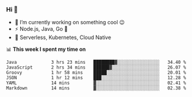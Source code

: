 ### Hi 👋

<!--
**nodejh/nodejh** is a ✨ _special_ ✨ repository because its `README.md` (this file) appears on your GitHub profile.

Here are some ideas to get you started:

- 🔭 I’m currently working on ...
- 🌱 I’m currently learning ...
- 👯 I’m looking to collaborate on ...
- 🤔 I’m looking for help with ...
- 💬 Ask me about ...
- 📫 How to reach me: ...
- 😄 Pronouns: ...
- ⚡ Fun fact: ...
-->

- 🔭 I’m currently working on something cool :wink:
- ⚡ Node.js, Java, Go :thought_balloon:
- 🤖 Serverless, Kubernetes, Cloud Native

📊 **This week I spent my time on**

<!--START_SECTION:waka-->

```text
Java             3 hrs 23 mins   ████████▓░░░░░░░░░░░░░░░░   34.40 %
JavaScript       2 hrs 34 mins   ██████▓░░░░░░░░░░░░░░░░░░   26.07 %
Groovy           1 hr 58 mins    █████░░░░░░░░░░░░░░░░░░░░   20.01 %
JSON             1 hr 12 mins    ███░░░░░░░░░░░░░░░░░░░░░░   12.28 %
YAML             14 mins         ▓░░░░░░░░░░░░░░░░░░░░░░░░   02.41 %
Markdown         14 mins         ▓░░░░░░░░░░░░░░░░░░░░░░░░   02.38 %
```

<!--END_SECTION:waka-->


<!--
:traffic_light: **Visitors**

![visitors](https://visitor-badge.glitch.me/badge?page_id=nodejh.nodejh)
-->
